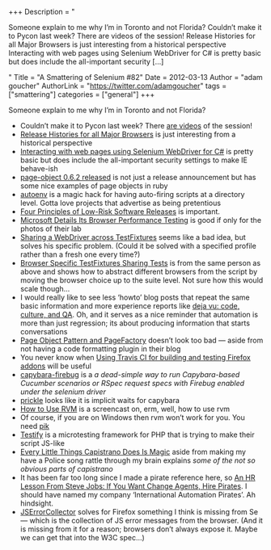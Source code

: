+++
Description = "<p>Someone explain to me why I’m in Toronto and not Florida? Couldn’t make it to Pycon last week? There are videos of the session! Release Histories for all Major Browsers is just interesting from a historical perspective Interacting with web pages using Selenium WebDriver for C# is pretty basic but does include the all-important security […]</p>"
Title = "A Smattering of Selenium #82"
Date = 2012-03-13
Author = "adam goucher"
AuthorLink = "https://twitter.com/adamgoucher"
tags = ["smattering"]
categories = ["general"]
+++
<p>Someone explain to me why I&#8217;m in Toronto and not Florida?</p>
<ul>
<li>Couldn&#8217;t make it to Pycon last week? There <a href="http://pyvideo.org/category/17/pycon-us-2012">are videos</a> of the session!</li>
<li><a href="http://www.impressivewebs.com/release-history-major-browsers/">Release Histories for all Major Browsers</a> is just interesting from a historical perspective</li>
<li><a href="http://www.jimmycollins.org/blog/?p=583">Interacting with web pages using Selenium WebDriver for C#</a> is pretty basic but does include the all-important security settings to make IE behave-ish</li>
<li><a href="http://www.cheezyworld.com/2012/02/23/page-object-0-6-2-released/">page-object 0.6.2 released</a> is not just a release announcement but has some nice examples of page objects in ruby</li>
<li><a href="https://github.com/kennethreitz/autoenv">autoenv</a> is a magic hack for having auto-firing scripts at a directory level. Gotta love projects that advertise as being pretentious</li>
<li><a href="http://www.informit.com/articles/printerfriendly.aspx?p=1833567">Four Principles of Low-Risk Software Releases</a> is important.</li>
<li><a href="http://www.pcmag.com/article2/0,2817,2400346,00.asp">Microsoft Details Its Browser Performance Testing</a> is good if only for the photos of their lab</li>
<li><a href="http://www.tomdupont.net/2012/02/sharing-webdriver-across-testfixtures.html">Sharing a WebDriver across TestFixtures</a> seems like a bad idea, but solves his specific problem. (Could it be solved with a specified profile rather than a fresh one every time?)</li>
<li><a href="http://www.tomdupont.net/2012/02/browser-specific-testfixtures-sharing.html">Browser Specific TestFixtures Sharing Tests</a> is from the same person as above and shows how to abstract different browsers from the script by moving the browser choice up to the suite level. Not sure how this would scale though&#8230;</li>
<li>I would really like to see less &#8216;howto&#8217; blog posts that repeat the same basic information and more experience reports like <a href="http://chrismcmahonsblog.blogspot.com/2012/02/deja-vu-code-culture-and-qa.html">deja vu: code, culture, and QA</a>. Oh, and it serves as a nice reminder that automation is more than just regression; its about producing information that starts conversations</li>
<li><a href="http://www.intexsoft.com/blog/item/34-selenium-webdriver-page-object-pattern-and-pagefactory.html">Page Object Pattern and PageFactory</a> doesn&#8217;t look too bad &#8212; aside from not having a code formatting plugin in their blog</li>
<li>You never know when <a href="http://www.theautomatedtester.co.uk/blog/2012/using-travis-ci-for-building-and-testing-firefox-addons.html">Using Travis CI for building and testing Firefox addons</a> will be useful</li>
<li><a href="https://github.com/jfirebaugh/capybara-firebug">capybara-firebug</a> is a <i>a dead-simple way to run Capybara-based Cucumber scenarios or RSpec request specs with Firebug enabled under the selenium driver</i></li>
<li><a href="https://github.com/ExtractMethod/prickle">prickle</a> looks like it is implicit waits for capybara</li>
<li><a href="http://screencasts.org/episodes/how-to-use-rvm">How to Use RVM</a> is a screencast on, erm, well, how to use rvm</li>
<li>Of course, if you are on Windows then rvm won&#8217;t work for you. You need <a href="https://github.com/vertiginous/pik">pik</a></li>
<li><a href="http://tutorialzine.com/2011/11/lets-write-some-tests-testify-php/">Testify</a> is a microtesting framework for PHP that is trying to make their script JS-like</li>
<li><a href="http://www.rubyfleebie.com/every-little-things-capistrano-does-is-magic/">Every Little Things Capistrano Does Is Magic</a> aside from making my have a Police song rattle through my brain explains <i>some of the not so obvious parts of capistrano</i></li>
<li>It has been far too long since I made a pirate reference here, so <a href="http://www.fastcodesign.com/1665840/an-hr-lesson-from-steve-jobs-if-you-want-change-agents-hire-pirates">An HR Lesson From Steve Jobs: If You Want Change Agents, Hire Pirates</a>. I should have named my company &#8216;International Automation Pirates&#8217;. Ah hindsight.</li>
<li><a href="https://github.com/mguillem/JSErrorCollector">JSErrorCollector</a> solves for Firefox something I think is missing from Se &#8212; which is the collection of JS error messages from the browser. (And it is missing from it for a reason; browsers don&#8217;t always expose it. Maybe we can get that into the W3C spec&#8230;)</li>
</ul>

